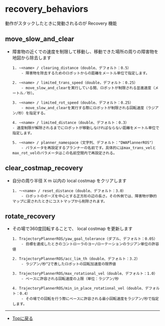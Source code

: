 # recovery_behaviors
動作がスタックしたときに発動されるのが Recovery 機能

## move_slow_and_clear
- 障害物の近くでの速度を制限して移動し、移動できた場所の周りの障害物を地図から除去します
    ```
    1. ~<name> / clearing_distance（double、デフォルト：0.5）
        - 障害物を除去するためのロボットからの距離をメートル単位で指定します。

    2. ~<name> / limited_trans_speed（double，デフォルト：0.25）
        - move_slow_and_clearを実行している間、ロボットが制限される並進速度（メートル／秒）。

    3. ~<name> / limited_rot_speed（double、デフォルト：0.25）
        - move_slow_and_clearを実行する際にロボットが制限される回転速度（ラジアン/秒）を指定する。

    4. ~<name> / limited_distance（double、デフォルト：0.3）
    - 速度制限が解除されるまでにロボットが移動しなければならない距離をメートル単位で指定します。

    5. ~<name> / planner_namespace（文字列、デフォルト："DWAPlannerROS"）
        - パラメータを再設定するプランナーの名前です。具体的にはmax_trans_velとmax_rot_velのパラメータはこの名前空間内で再設定される。
    ```
## clear_costmap_recovery 
- 自分の周り半径 X m 以内の local costmap をクリアします
    ```
    1. 〜<name> / reset_distance（double、デフォルト：3.0）
        - ロボットのポーズを中心とする正方形の辺の長さ。その外側では、障害物が静的マップに戻されたときにコストマップから削除されます。 
    ```

## rotate_recovery
- その場で360度回転することで、 local costmap を更新します
    ```
    1. TrajectoryPlannerROS/yaw_goal_tolerance（ダブル、デフォルト：0.05）
        - 目標を達成したときのコントローラのヨー/ローテーションのラジアン単位の許容値

    2. TrajectoryPlannerROS/acc_lim_th（double、デフォルト：3.2）
        - ラジアン/秒^2で表したロボットの回転加速度の限界値

    3. TrajectoryPlannerROS/max_rotational_vel（double、デフォルト：1.0）
        - ベースに許容される回転速度の上限（単位：ラジアン/秒

    4. TrajectoryPlannerROS/min_in_place_rotational_vel（double、デフォルト：0.4）
        - その場での回転を行う際にベースに許容される最小回転速度をラジアン/秒で指定します。
    ```

---

- [Topに戻る](https://gitlab.com/TeamSOBITS/sobit_navigation_stack#sobit-navigation-stack)